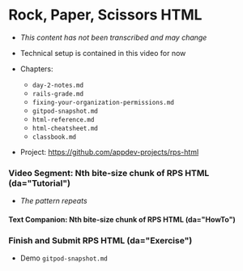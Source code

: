# Rock, Paper, Scissors HTML

  - *This content has not been transcribed and may change*
  - Technical setup is contained in this video for now

  - Chapters:
    - `day-2-notes.md`
    - `rails-grade.md`
    - `fixing-your-organization-permissions.md`
    - `gitpod-snapshot.md`
    - `html-reference.md`
    - `html-cheatsheet.md`
    - `classbook.md`

  - Project: https://github.com/appdev-projects/rps-html

### Video Segment: Nth bite-size chunk of RPS HTML (da="Tutorial")

  - *The pattern repeats*

#### Text Companion: Nth bite-size chunk of RPS HTML (da="HowTo")

### Finish and Submit RPS HTML (da="Exercise")

  - Demo `gitpod-snapshot.md`
